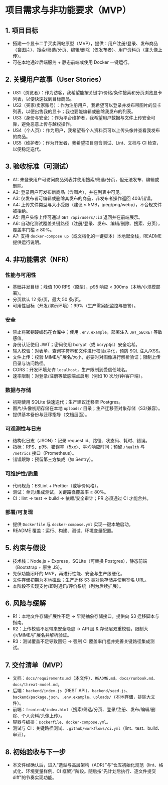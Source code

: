 # 项目需求与非功能要求（MVP）

## 1. 项目目标
- 搭建一个显卡二手买卖网站原型（MVP），提供：用户注册/登录、发布商品（含图片）、搜索/筛选/分页、编辑/删除（仅发布者）、用户资料页（含头像上传）。
- 可在本地通过后端服务 + 静态前端或使用 Docker 一键运行。

## 2. 关键用户故事（User Stories）
- US1（浏览者）：作为访客，我希望能按关键字/价格/条件搜索和分页浏览显卡列表，以便快速找到目标商品。
- US2（买家/卖家账号）：作为注册用户，我希望可以登录并发布带图片的显卡列表，以便出售我的显卡；我也要能编辑或删除我发布的列表。
- US3（身份与安全）：作为平台维护者，我希望用户数据与文件上传安全可靠，避免恶意上传与越权操作。
- US4（个人页）：作为用户，我希望有个人资料页可以上传头像并查看我发布的商品。
- US5（维护者）：作为开发者，我希望项目包含测试、Lint、文档与 CI 检查，以便稳定迭代。

## 3. 验收标准（可测试）
- A1: 未登录用户可访问商品列表并使用搜索/筛选/分页，但无法发布、编辑或删除。
- A2: 登录用户可发布新商品（含图片），并在列表中可见。
- A3: 仅发布者可编辑或删除其发布的商品，非发布者操作返回 403/错误。
- A4: 上传文件类型与大小受限（建议 ≤ 5MB，jpeg/png/webp），不合规文件被拒绝。
- A5: 用户头像上传可通过 `GET /api/users/:id` 返回并在前端展示。
- A6: 自动化测试覆盖关键路径（注册/登录、发布、编辑/删除、搜索、分页），覆盖率门槛 ≥ 80%。
- A7: 支持 `docker-compose up`（或文档化的一键脚本）本地起全栈，README 提供运行说明。

## 4. 非功能需求（NFR）
### 性能与可用性
- 基础并发目标：峰值 100 RPS（原型），p95 响应 < 300ms（本地/小规模部署）。
- 分页默认 12 条/页，最大 50 条/页。
- 可用性目标（开发/演示环境）：99%（生产需另配监控与告警）。

### 安全
- 禁止将密钥硬编码在仓库中；使用 `.env.example`，部署注入 `JWT_SECRET` 等敏感值。
- 身份认证使用 JWT；密码使用 bcrypt（或 bcryptjs）安全哈希。
- 输入校验：对表单、查询字符串和文件进行校验/净化，预防 SQL 注入/XSS。
- 文件上传：校验 MIME/扩展名/大小，必要时对图像进行解析验证；限制上传目录与访问路径。
- CORS：开发环境允许 `localhost`，生产限制到受信任域名。
- 速率限制：对登录/注册等敏感端点启用（例如 10 次/分钟/客户端）。

### 数据与存储
- 初期使用 SQLite 快速迭代；生产建议迁移至 Postgres。
- 图片/头像初期存储在本地 `uploads/` 目录；生产迁移至对象存储（S3/兼容）。
- 提供基本备份与迁移指导（文档层面）。

### 可观测性与日志
- 结构化日志（JSON）：记录 request id、路径、状态码、耗时、错误。
- 指标：RPS、p95、错误率（5xx）、平均响应时间；预留 `/health` 与 `/metrics` 接口（Prometheus）。
- 错误跟踪：预留第三方集成（如 Sentry）。

### 可维护性/质量
- 代码规范：ESLint + Prettier（或等价风格）。
- 测试：单元/集成测试，关键路径覆盖率 ≥ 80%。
- CI：lint → test → build → 依赖/安全审计；PR 必须通过 CI 才能合并。

### 部署/可复现
- 提供 `Dockerfile` 与 `docker-compose.yml` 实现一键本地启动。
- README 覆盖：运行、构建、测试、环境变量配置。

## 5. 约束与假设
- 技术栈：Node.js + Express，SQLite（可替换 Postgres），静态前端（Bootstrap + 原生 JS）。
- 先保功能闭环的 MVP，再进行性能、安全与生产级硬化。
- 文件存储初期为本地磁盘；生产迁移 S3 类对象存储并使用签名 URL。
- 本阶段不实现支付/即时通讯/评价系统（列为后续扩展）。

## 6. 风险与缓解
- R1：本地文件存储扩展性不足 → 早期抽象存储接口，提供向 S3 迁移脚本与指南。
- R2：上传校验不足带来安全隐患 → API 层 & 存储层双重校验，限制大小/MIME/扩展名并解析验证。
- R3：测试覆盖不足导致回归 → 强制 CI 覆盖率门槛并完善关键路径集成测试。

## 7. 交付清单（MVP）
- 文档：`docs/requirements.md`（本文件）、`README.md`、`docs/runbook.md`、`docs/threat-model.md`。
- 后端：`backend/index.js`（REST API）、`backend/seed.js`、`backend/package.json`、`.env.example`、`uploads/`（本地存储，排除大文件）。
- 前端：`frontend/index.html`（搜索/筛选/分页、登录/注册、发布/编辑/删除、个人资料/头像上传）。
- 容器与编排：`Dockerfile`、`docker-compose.yml`。
- 测试与 CI：关键路径测试、`.github/workflows/ci.yml`（lint、test、build、审计）。

## 8. 初始验收与下一步
- 本文件经确认后，进入“选型与高层架构（ADR）”与“仓库初始化规范（lint、格式化、环境变量样例、CI 框架）”阶段。随后按“先计划后执行、逐文件提交 diff”的节奏实现功能。
